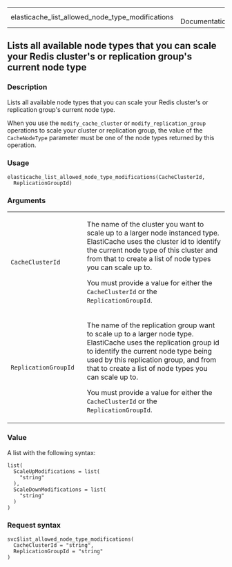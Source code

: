 <table style="width: 100%;">
<tbody>
<tr class="odd">
<td>elasticache_list_allowed_node_type_modifications</td>
<td style="text-align: right;">R Documentation</td>
</tr>
</tbody>
</table>

## Lists all available node types that you can scale your Redis cluster's or replication group's current node type

### Description

Lists all available node types that you can scale your Redis cluster's
or replication group's current node type.

When you use the `modify_cache_cluster` or `modify_replication_group`
operations to scale your cluster or replication group, the value of the
`CacheNodeType` parameter must be one of the node types returned by this
operation.

### Usage

    elasticache_list_allowed_node_type_modifications(CacheClusterId,
      ReplicationGroupId)

### Arguments

<table>
<colgroup>
<col style="width: 35%" />
<col style="width: 65%" />
</colgroup>
<tbody>
<tr class="odd">
<td><code
id="elasticache_list_allowed_node_type_modifications_:_CacheClusterId">CacheClusterId</code></td>
<td><p>The name of the cluster you want to scale up to a larger node
instanced type. ElastiCache uses the cluster id to identify the current
node type of this cluster and from that to create a list of node types
you can scale up to.</p>
<p>You must provide a value for either the <code>CacheClusterId</code>
or the <code>ReplicationGroupId</code>.</p></td>
</tr>
<tr class="even">
<td><code
id="elasticache_list_allowed_node_type_modifications_:_ReplicationGroupId">ReplicationGroupId</code></td>
<td><p>The name of the replication group want to scale up to a larger
node type. ElastiCache uses the replication group id to identify the
current node type being used by this replication group, and from that to
create a list of node types you can scale up to.</p>
<p>You must provide a value for either the <code>CacheClusterId</code>
or the <code>ReplicationGroupId</code>.</p></td>
</tr>
</tbody>
</table>

### Value

A list with the following syntax:

    list(
      ScaleUpModifications = list(
        "string"
      ),
      ScaleDownModifications = list(
        "string"
      )
    )

### Request syntax

    svc$list_allowed_node_type_modifications(
      CacheClusterId = "string",
      ReplicationGroupId = "string"
    )
